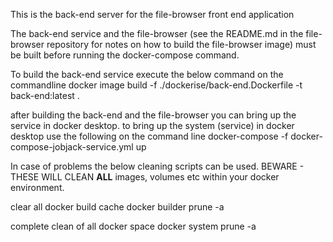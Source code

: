This is the back-end server for the file-browser front end application

The back-end service and the file-browser (see the README.md in the file-browser repository for notes on how to build the file-browser image) must be built before running the docker-compose command.

To build the back-end service execute the below command on the commandline
docker image build -f ./dockerise/back-end.Dockerfile -t back-end:latest .

after building the back-end and the file-browser you can bring up the service in docker desktop.
to bring up the system (service) in docker desktop use the following on the command line
docker-compose -f docker-compose-jobjack-service.yml up

In case of problems the below cleaning scripts can be used. BEWARE - THESE WILL CLEAN **ALL** images, volumes etc within your docker environment.

clear all docker build cache
docker builder prune -a

complete clean of all docker space
docker system prune -a
